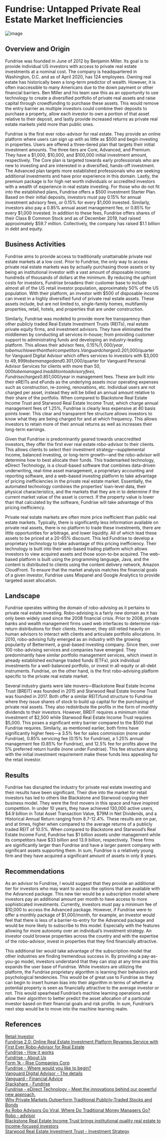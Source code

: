 # Fundrise: Untapped Private Real Estate Market Inefficiencies

![image](https://www.linkpicture.com/q/FundrisePlatform_1.png)

## Overview and Origin

Fundrise was founded in June of 2012 by Benjamin Miller. Its goal is to provide individual US investors with access to private real estate investments at a nominal cost. The company is headquartered in Washington, D.C. and as of April 2020, has 124 employees. Owning real estate has historically been a long-term predictor of wealth. However, it is often inaccessible to many Americans due to the down payment or other financial barriers. Ben Miller and his team saw this as an opportunity to use technology to create a diversified portfolio of private real assets and raise capital through crowdfunding to purchase these assets. This would remove the entry barrier as multiple investors could combine their deposits to purchase a property, allow each investor to own a portion of that asset relative to their deposit, and lastly provide increased returns as private real estate markets yield more than public ones.

Fundrise is the first ever robo-advisor for real estate. They provide an online platform where users can sign up with as little as $500 and begin investing in properties. Users are offered a three-tiered plan that targets their initial investment amounts. The three tiers are Core, Advanced, and Premium. They have a $1,000, $10,000, and $100,000 initial investment amount, respectively. The Core plan is targeted towards early professionals who are new to investing and are interested in a diversified, hands-off investment. The Advanced plan targets more established professionals who are seeking additional investments and have prior experience in this domain. Lastly, the premium package is for high net worth individuals or accredited investors with a wealth of experience in real estate investing. For those who do not fit into the established plans, Fundrise offers a $500 investment Starter Plan. Based on their initial deposits, investors must pay 0.15% for annual investment advisory fees, or 0.15% for every $1,000 invested. Similarly, investors also pay a 0.85% annual asset management fee, or 0.85% for every $1,000 invested. In addition to these fees, Fundrise offers shares of their Class B Common Stock and as of December 2019, had raised approximately $59.7 million. Collectively, the company has raised $1.1 billion in debt and equity.

## Business Activities

Fundrise aims to provide access to traditionally unattainable private real estate markets at a low cost. Prior to Fundrise, the only way to access private real estate markets was by actually purchasing those assets or by being an institutional investor with a vast amount of disposable income; hundreds of thousands of dollars at the minimum. By reducing the upfront costs for investors, Fundrise broadens their customer base to include almost all of the US retail investor population, approximately 50% of the US population. With their platform, an investor with $500 of disposable income can invest in a highly diversified fund of private real estate assets. These assets include, but are not limited to, single-family homes, multifamily properties, retail, hotels, and properties that are under construction. 

Similarly, Fundrise was modeled to provide more fee transparency than other publicly traded Real Estate Investment Trusts (REITs), real estate private equity firms, and investment advisors. They have eliminated the middlemen by conducting all services in-house; from providing customer support to administrating funds and developing an industry-leading platform. This allows their advisor fees, 0.15%/$1,000/year, to be much lower than their competitors. Vanguard charges 0.20%/$1,000/quarter for Vanguard Digital Advisor which offers services to investors with $3,000 to $49,999 to be managed and 0.30%/$1,000/quarter for Vanguard Personal Advisor Services for clients with more than $50,000 to be managed. In addition to advisory fees, Fundrise charges 0.85%/$1,000/year in management fees. These are built into their eREITs and eFunds as the underlying assets incur operating expenses such as construction, re-zoning, renovations, etc. Individual users are not charged per asset, instead they will be billed an annual amount relative to their share of the portfolio. When compared to Blackstone Real Estate Income Trust and Starwood Real Estate Income Trust, which charge annual management fees of 1.25%, Fundrise is clearly less expensive at 40 basis points lower. This clear and transparent fee structure allows investors to know what they are being charged for and at which frequency. This allows investors to retain more of their annual returns as well as increases their long-term earnings. 

Given that Fundrise is predominantly geared towards unaccredited investors, they offer the first ever real estate robo-advisor to their clients. This allows clients to select their investment strategy—supplemental income, balanced investing, or long-term growth—and the robo-advisor will determine how to best allocate their funds. This trademarked technology, eDirect Technology, is a cloud-based software that combines data-driven underwriting, real-time asset management, a proprietary accounting and reporting software, and a web-based investing platform to take advantage of pricing inefficiencies in the private real estate market. Essentially, the automated technology combines the properties’ loan-level data, their physical characteristics, and the markets that they are in to determine if the current market value of the asset is correct. If the property value is lower than that calculated by the software, Fundrise will take advantage of this pricing inefficiency.

Private real estate markets are often more price inefficient than public real estate markets. Typically, there is significantly less information available on private real assets, there is no platform to trade these investments, there are little opportunities for arbitrage, and lower liquidity. All of which lead these assets to be priced at a 20-65% discount. This led Fundrise to develop a proprietary technology to take advantage of this pricing inefficiency. Their technology is built into their web-based trading platform which allows investors to view acquired assets and those soon-to-be acquired. The web-based platform is built using the programming language, Java, and the content is distributed to clients using the content delivery network, Amazon CloudFront. To ensure that the market analysis matches the financial goals of a given investor, Fundrise uses Mixpanel and Google Analytics to provide targeted asset allocation.

## Landscape

Fundrise operates withing the domain of robo-advising as it pertains to private real estate investing. Robo-advising is a fairly new domain as it has only been widely used since the 2008 financial crisis. Prior to 2008, private banks and wealth management firms used web interfaces to determine risk-return distributions for their clients. However, they still relied heavily on human advisors to interact with clients and articulate portfolio allocations. In 2010, robo-advising fully emerged as an industry with the growing popularity of Betterment, a goal-based investing company. Since then, over 100 robo-advising services and companies have emerged. They predominantly have similar portfolio management services, which invest in already established exchange traded funds (ETFs), pick individual investments for a well-balanced portfolio, or invest in all-equity or all-debt instruments. Fundrise, on the other hand, is the first robo-advising platform specific to the private real estate market. 

Several industry giants were late movers—Blackstone Real Estate Income Trust (BREIT) was founded in 2015 and Starwood Real Estate Income Trust was founded in 2017. Both offer a similar REIT/fund structure to Fundrise where they issue shares of stock to build up capital for the purchasing of private real assets. They also redistribute the profits in the form of monthly dividends to their investors. However, BREIT requires a minimum initial investment of $2,500 while Starwood Real Estate Income Trust requires $5,000. This poses a significant entry barrier compared to the $500 that Fundrise requires. Similarly, as mentioned earlier, both firms have significantly higher fees—a 3.5% fee for sales commission (none under Fundrise), 0.85% servicing fee (0.15% for Fundrise), a 1.25% annual management fee (0.85% for Fundrise), and 12.5% fee for profits above the 5% preferred return hurdle (none under Fundrise). This fee structure along with the initial investment requirement make these funds less appealing for the retail investor.   

## Results

Fundrise has disrupted the industry for private real estate investing and their results have been significant. Their dive into the market for retail investors has led to others like Blackstone and Starwood copying their business model. They were the first movers in this space and have inspired competition.  In under 10 years, they have achieved 130,000 active users, $4.9 billion in Total Asset Transaction Value, $79M in Net Dividends, and a Historical Annual Return ranging from 8.7-12.4%. These results are on par, and at times, higher when compared to the average returns of a publicly traded REIT of 10.5%. When compared to Blackstone and Starwood’s Real Estate Income Fund, Fundrise has $1 billion assets under management while its competitors have $33 billion and 13.9 billion, respectively. These firms are significantly larger than Fundrise and have a larger parent company with significant assets supporting them. In sum, Fundrise is a relatively young firm and they have acquired a significant amount of assets in only 8 years. 

## Recommendations

As an advisor to Fundrise, I would suggest that they provide an additional tier for investors who may want to access the options that are available with the Advanced package. This new tier would be a subscription model where investors pay an additional amount per month to have access to more sophisticated investments. Currently, investors must pay a minimum fee of $10,000 to access the Advanced package. However, if Fundrise were to offer a monthly package of $1,000/month, for example, an investor would feel that there is less of a barrier-to-entry for the Advanced package and would be more likely to subscribe to this model. Especially with the features allowing for more autonomy over an individual’s investment strategy. An investor could browse properties across the country and with the expertise of the robo-advisor, invest in properties that they find financially attractive.

This additional tier would take advantage of the subscription model that other industries are finding tremendous success in. By providing a pay-as-you-go model, investors understand that they can stop at any time and this expands the user base of Fundrise. While investors are utilizing the platform, the Fundrise proprietary algorithm is learning their behaviors and psychological tendencies. This would be of great use to Fundrise as they can begin to insert human bias into their algorithm in terms of whether a potential property is seen as financially attractive to the average investor or not. This would spearhead Fundrise’s machine learning operations and allow their algorithm to better predict the asset allocation of a particular investor based on their financial goals and risk profile. In sum, Fundrise’s next step would be to move into the machine learning realm.







## References

[Retail Investor](https://www.investopedia.com/terms/r/retailinvestor.asp)  
[Fundrise 2.0: Online Real Estate Investment Platform Revamps Service with First Ever Robo-Advisor for Real Estate](https://www.crowdfundinsider.com/2017/06/101973-fundrise-2-0-online-real-estate-investment-platform-revamps-service-first-ever-robo-advisor-real-estate/)  
[Fundrise - How it works](https://fundrise.com/how-it-works)  
[Fundrise - About Us](https://fundrise.com/about)  
[Form 1k - Rise Companies Corp](https://sec.report/Document/0001104659-20-053560/)  
[Fundrise - Where would you like to begin?](https://fundrise.com/start-investing/initial-account-level)  
[Vanguard Digital Advisor - The details](https://investor.vanguard.com/financial-advisor/digital-advisor-details)  
[Vanguard - Financial Advice](https://investor.vanguard.com/financial-advisor/financial-advice/)  
[Stackshare - Fundrise](https://stackshare.io/fundrise/fundrise#team)  
[Fundrise - eDirect Technology - Meet the innovations behind our powerful new approach.](https://fundrise.com/e-direct-investing)  
[Why Private Markets Outperform Traditional Publicly-Traded Stocks and Bonds](https://fundrise.com/resources/cross-market-efficiency-gains)  
[As Robo Advisors Go Viral, Where Do Traditional Money Managers Go?](https://www.investors.com/etfs-and-funds/etfs/fund-industry-wakens-from-slumber-to-take-on-digital-advice-upstarts/)  
[Robo - advisor](https://en.wikipedia.org/wiki/Robo-advisor#:~:text=Robo%2Dadvisors%20or%20robo%2Dadvisers,on%20mathematical%20rules%20or%20algorithms.)  
[Blackstone Real Estate Income Trust brings institutional quality real estate to income-focused investors](https://www.breit.com/)  
[Starwood Real Estate Investment Trust - Investment Strategy](https://www.starwoodnav.reit/sreit/investment-strategy/)  
